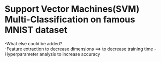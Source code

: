 # Support Vector Machines(SVM) Multi-Classification on famous MNIST dataset
-What else could be added? <br>
-Feature extraction to decrease dimensions ==> to decrease training time
-Hyperparameter analysis to increase accuracy
